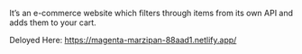 It’s an e-commerce website which filters through items 
from its own API and adds them to your cart.

Deloyed Here:
https://magenta-marzipan-88aad1.netlify.app/


